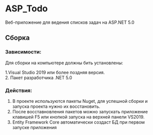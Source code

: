 # ASP_Todo
Веб-приложение для ведения списков задач на ASP.NET 5.0
## Сборка
### Зависимости:
Для сборки на компьютере должны бить установлены:  

1.Visual Studio 2019 или более поздняя версия.  
2. Пакет разработчика .NET 5.0
### Действия:  
1. В проекте используются пакеты Nuget, для успешной сборки и запуска проекта нужно их восстановить. 
2. После восставновления пакетов можно запускать приложение клавишей F5 или кнопкой запуска на верхней панели VS2019. 
3. Entity Framework Core автоматически создаст БД при первом запуске приложения
